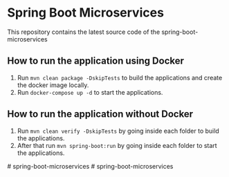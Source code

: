 # Spring Boot Microservices
This repository contains the latest source code of the spring-boot-microservices 



## How to run the application using Docker

1. Run `mvn clean package -DskipTests` to build the applications and create the docker image locally.
2. Run `docker-compose up -d` to start the applications.

## How to run the application without Docker

1. Run `mvn clean verify -DskipTests` by going inside each folder to build the applications.
2. After that run `mvn spring-boot:run` by going inside each folder to start the applications.

#   s p r i n g - b o o t - m i c r o s e r v i c e s  
 #   s p r i n g - b o o t - m i c r o s e r v i c e s  
 